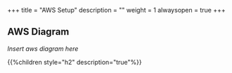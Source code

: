 +++
title = "AWS Setup"
description = ""
weight = 1
alwaysopen = true
+++

## AWS Diagram ##

*Insert aws diagram here*

{{%children style="h2" description="true"%}}
